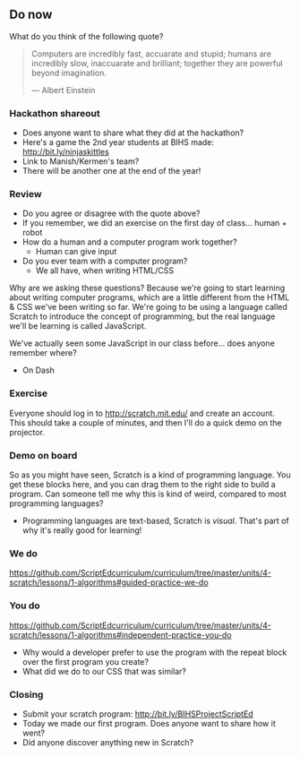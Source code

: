 ## Do now

What do you think of the following quote?

> Computers are incredibly fast, accuarate and stupid; humans are incredibly slow, inaccuarate and brilliant; together they are powerful beyond imagination.
>
> &mdash; Albert Einstein

### Hackathon shareout

- Does anyone want to share what they did at the hackathon?
- Here's a game the 2nd year students at BIHS made: http://bit.ly/ninjaskittles
- Link to Manish/Kermen's team?
- There will be another one at the end of the year!

### Review

- Do you agree or disagree with the quote above?
- If you remember, we did an exercise on the first day of class... human + robot
- How do a human and a computer program work together?
  - Human can give input
- Do you ever team with a computer program?
  - We all have, when writing HTML/CSS
  
Why are we asking these questions? Because we're going to start learning about writing computer programs, which are a little different from the HTML & CSS we've been writing so far. We're going to be using a language called Scratch to introduce the concept of programming, but the real language we'll be learning is called JavaScript.

We've actually seen some JavaScript in our class before... does anyone remember where? 

- On Dash

### Exercise

Everyone should log in to http://scratch.mit.edu/ and create an account. This should take a couple of minutes, and then I'll do a quick demo on the projector.

### Demo on board

So as you might have seen, Scratch is a kind of programming language. You get these blocks here, and you can drag them to the right side to build a program. Can someone tell me why this is kind of weird, compared to most programming languages?

- Programming languages are text-based, Scratch is _visual_. That's part of why it's really good for learning!

### We do

https://github.com/ScriptEdcurriculum/curriculum/tree/master/units/4-scratch/lessons/1-algorithms#guided-practice-we-do

### You do

https://github.com/ScriptEdcurriculum/curriculum/tree/master/units/4-scratch/lessons/1-algorithms#independent-practice-you-do

- Why would a developer prefer to use the program with the repeat block over the first program you create?
- What did we do to our CSS that was similar?

### Closing

- Submit your scratch program: http://bit.ly/BIHSProjectScriptEd
- Today we made our first program. Does anyone want to share how it went?
- Did anyone discover anything new in Scratch?
